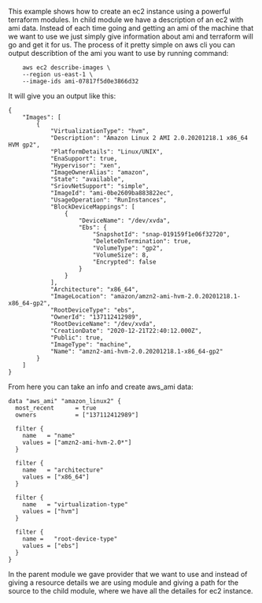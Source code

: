 This example shows how to create an ec2 instance using a powerful terraform modules. In child module we have a description of an ec2 with ami data. Instead of each time going and getting an ami of the machine that we want to use we just simply give information about ami and terraform will go and get it for us. The process of it pretty simple on aws cli you can output describtion of the ami you want to use by running command:
```
    aws ec2 describe-images \
    --region us-east-1 \
    --image-ids ami-07817f5d0e3866d32
```
It will give you an output like this:
```
{
    "Images": [
        {
            "VirtualizationType": "hvm", 
            "Description": "Amazon Linux 2 AMI 2.0.20201218.1 x86_64 HVM gp2", 
            "PlatformDetails": "Linux/UNIX", 
            "EnaSupport": true, 
            "Hypervisor": "xen", 
            "ImageOwnerAlias": "amazon", 
            "State": "available", 
            "SriovNetSupport": "simple", 
            "ImageId": "ami-0be2609ba883822ec", 
            "UsageOperation": "RunInstances", 
            "BlockDeviceMappings": [
                {
                    "DeviceName": "/dev/xvda", 
                    "Ebs": {
                        "SnapshotId": "snap-019159f1e06f32720", 
                        "DeleteOnTermination": true, 
                        "VolumeType": "gp2", 
                        "VolumeSize": 8, 
                        "Encrypted": false
                    }
                }
            ], 
            "Architecture": "x86_64", 
            "ImageLocation": "amazon/amzn2-ami-hvm-2.0.20201218.1-x86_64-gp2", 
            "RootDeviceType": "ebs", 
            "OwnerId": "137112412989", 
            "RootDeviceName": "/dev/xvda", 
            "CreationDate": "2020-12-21T22:40:12.000Z", 
            "Public": true, 
            "ImageType": "machine", 
            "Name": "amzn2-ami-hvm-2.0.20201218.1-x86_64-gp2"
        }
    ]
}
```
From here you can take an info and create aws_ami data:
```
data "aws_ami" "amazon_linux2" {
  most_recent      = true
  owners           = ["137112412989"] 

  filter { 
    name   = "name"
    values = ["amzn2-ami-hvm-2.0*"]
  }

  filter {  
    name   = "architecture"
    values = ["x86_64"]
  }

  filter {
    name   = "virtualization-type"
    values = ["hvm"]
  }

  filter {
    name =   "root-device-type"
    values = ["ebs"]
  }
}
```
In the parent module we gave provider that we want to use and instead of giving a resource details we are using module and giving a path for the source to the child module, where we have all the detailes for ec2 instance. 
